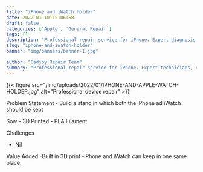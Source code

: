 ```yaml
---
title: "iPhone and iWatch holder"
date: 2022-01-10T12:06:58
draft: false
categories: ['Apple', 'General Repair']
tags: []
description: "Professional repair service for iPhone. Expert diagnosis and quality repairs in Bangalore."
slug: "iphone-and-iwatch-holder"
banner: "img/banners/banner-1.jpg"

author: "Gadjoy Repair Team"
summary: "Professional repair service for iPhone. Expert technicians, quality parts, warranty included."
---
```


{{< figure src="/img/uploads/2022/01/IPHONE-AND-APPLE-WATCH-HOLDER.jpg" alt="Professional device repair" >}}

Problem Statement - Build a stand in which both the iPhone ad iWatch should be kept

Sow - 3D Printed - PLA Filament

Challenges

- Nil

Value Added -Built in 3D print -iPhone and iWatch can keep in one same place.